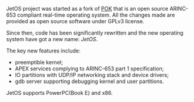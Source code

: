 JetOS project was started as a fork of [POK](http://pok.tuxfamily.org/) that is an open source ARINC-653 compliant real-time operating system. All the changes made are provided as open source software under GPLv3 license.

Since then, code has been significantly rewritten and the new operating system have got a new name: *JetOS*.

The key new features include:
* preemptible kernel;
* APEX services complying to ARINC-653 part 1 specification;
* IO partitions with UDP/IP networking stack and device drivers;
* gdb server supporting debugging kernel and user partitions.

JetOS supports PowerPC(Book E) and x86.
